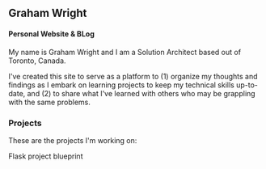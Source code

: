 ## Graham Wright
#### Personal Website & BLog

My name is Graham Wright and I am a Solution Architect based out of Toronto, Canada.

I've created this site to serve as a platform to (1) organize my thoughts and findings as I embark on learning projects to keep my technical skills up-to-date, and (2) to share what I've learned with others who may be grappling with the same problems. 

### Projects
These are the projects I'm working on:

Flask project blueprint
